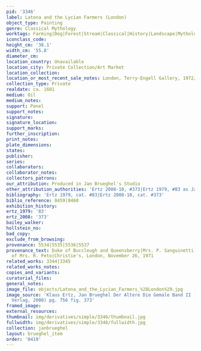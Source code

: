 ```yaml
---
pid: '3346'
label: Latona and the Lycian Farmers (London)
object_type: Painting
genre: Classical Mythology
worktags: Farming|Dog|Forest|Stream|Classical|History|Landscape|Mythological
iconclass_code:
height_cm: '38.1'
width_cm: '55.8'
diameter_cm:
location_country: Unavailable
location_city: Private Collection/Art Market
location_collection:
location_or_most_recent_sale_notes: London, Terry-Engell Gallery, 1972/3
collection_type: Private
realdate: ca. 1601
medium: Oil
medium_notes:
support: Panel
support_notes:
signature:
signature_location:
support_marks:
further_inscription:
print_notes:
plate_dimensions:
states:
publisher:
series:
collaborators:
collaborator_notes:
collectors_patrons:
our_attribution: Produced in Jan Brueghel's Studio
other_attribution_authorities: 'Ertz 2008-10, #373|Ertz 1979, #83 as Jan and studio'
bibliography: 'Ertz 1979, cat. #83|Ertz 2008-10, cat. #373'
biblio_reference: 8459|8460
exhibition_history:
ertz_1979: '83'
ertz_2008: '373'
bailey_walker:
hollstein_no:
bad_copy:
exclude_from_browsing:
provenance: 5534|5535|5536|5537
provenance_text: Duke of Buccleugh and Queensberry|Mrs. P. Sanguinetti|Collection
  of Mrs. R. Peto|Christie's, London, November 26, 1971
related_works: 3344|3345
related_works_notes:
copies_and_variants:
curatorial_files:
general_notes:
image_file: objects/Latona_and_the_Lycian_Farmers_%28London%29.jpg
image_source: 'Klaus Ertz, Jan Brueghel Der Altere Die Gemale Band II (Lingen: Luca
  Verlag, 2008) pg. 756 fig. 373'
framed_image:
external_resources:
thumbnail: img/derivatives/simple/3346/thumbnail.jpg
fullwidth: img/derivatives/simple/3346/fullwidth.jpg
collection: janbrueghel
layout: brueghel_item
order: '0419'
---
```


